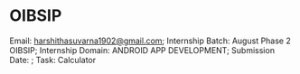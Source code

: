 # OIBSIP
Email: harshithasuvarna1902@gmail.com;
Internship Batch: August Phase 2 OIBSIP;
Internship Domain: ANDROID APP DEVELOPMENT;
Submission Date: ;
Task: Calculator
